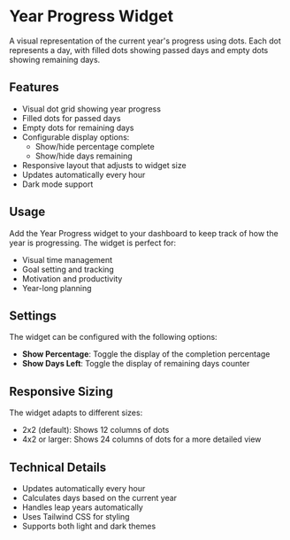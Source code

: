 # Year Progress Widget

A visual representation of the current year's progress using dots. Each dot represents a day, with filled dots showing passed days and empty dots showing remaining days.

## Features

- Visual dot grid showing year progress
- Filled dots for passed days
- Empty dots for remaining days
- Configurable display options:
  - Show/hide percentage complete
  - Show/hide days remaining
- Responsive layout that adjusts to widget size
- Updates automatically every hour
- Dark mode support

## Usage

Add the Year Progress widget to your dashboard to keep track of how the year is progressing. The widget is perfect for:
- Visual time management
- Goal setting and tracking
- Motivation and productivity
- Year-long planning

## Settings

The widget can be configured with the following options:

- **Show Percentage**: Toggle the display of the completion percentage
- **Show Days Left**: Toggle the display of remaining days counter

## Responsive Sizing

The widget adapts to different sizes:
- 2x2 (default): Shows 12 columns of dots
- 4x2 or larger: Shows 24 columns of dots for a more detailed view

## Technical Details

- Updates automatically every hour
- Calculates days based on the current year
- Handles leap years automatically
- Uses Tailwind CSS for styling
- Supports both light and dark themes 